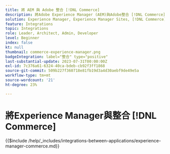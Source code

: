 ```yaml
---
title: 將 AEM 與 Adobe 整合 [!DNL Commerce]
description: 將Adobe Experience Manager (AEM)與Adobe整合 [!DNL Commerce] 打造引人入勝的購物體驗。
solution: Experience Manager, Experience Manager Sites, [!DNL Commerce]
feature: Integrations
topic: Integrations
role: Leader, Architect, Admin, Developer
level: Beginner
index: false
kt: null
thumbnail: commerce-experience-manager.png
badgeIntegration: label="整合" type="positive"
last-substantial-update: 2023-07-31T00:00:00Z
exl-id: 7c376a61-6324-40ca-bdeb-cb92f3ff1868
source-git-commit: 509b227f360718e81fb19d3a4d30aebf9de49e5a
workflow-type: tm+mt
source-wordcount: '21'
ht-degree: 23%

---
```


# 將Experience Manager與整合 [!DNL Commerce]

{{$include /help/_includes/integrations-between-applications/experience-manager-commerce.md}}

